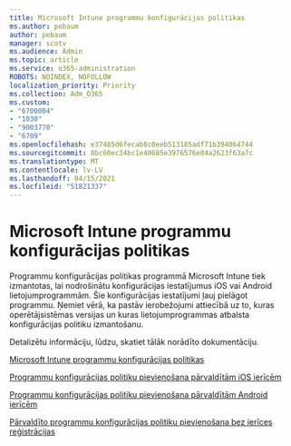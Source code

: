 ```yaml
---
title: Microsoft Intune programmu konfigurācijas politikas
ms.author: pebaum
author: pebaum
manager: scotv
ms.audience: Admin
ms.topic: article
ms.service: o365-administration
ROBOTS: NOINDEX, NOFOLLOW
localization_priority: Priority
ms.collection: Adm_O365
ms.custom:
- "6700004"
- "1030"
- "9003770"
- "6709"
ms.openlocfilehash: e37485d6fecab8c0eeb513185adf71b394064744
ms.sourcegitcommit: 8bc60ec34bc1e40685e3976576e04a2623f63a7c
ms.translationtype: MT
ms.contentlocale: lv-LV
ms.lasthandoff: 04/15/2021
ms.locfileid: "51821337"
---
```

# <a name="app-configuration-policies-for-microsoft-intune"></a>Microsoft Intune programmu konfigurācijas politikas

Programmu konfigurācijas politikas programmā Microsoft Intune tiek izmantotas, lai nodrošinātu konfigurācijas iestatījumus iOS vai Android lietojumprogrammām. Šie konfigurācijas iestatījumi ļauj pielāgot programmu. Ņemiet vērā, ka pastāv ierobežojumi attiecībā uz to, kuras operētājsistēmas versijas un kuras lietojumprogrammas atbalsta konfigurācijas politiku izmantošanu.

Detalizētu informāciju, lūdzu, skatiet tālāk norādīto dokumentāciju.

[Microsoft Intune programmu konfigurācijas politikas](https://docs.microsoft.com/intune/app-configuration-policies-overview)  

[Programmu konfigurācijas politiku pievienošana pārvaldītām iOS ierīcēm](https://docs.microsoft.com/intune/app-configuration-policies-use-ios)  

[Programmu konfigurācijas politiku pievienošana pārvaldītām Android ierīcēm](https://docs.microsoft.com/intune/app-configuration-policies-use-android)

[Pārvaldīto programmu konfigurācijas politiku pievienošana bez ierīces reģistrācijas](https://docs.microsoft.com/intune/app-configuration-policies-managed-app)
